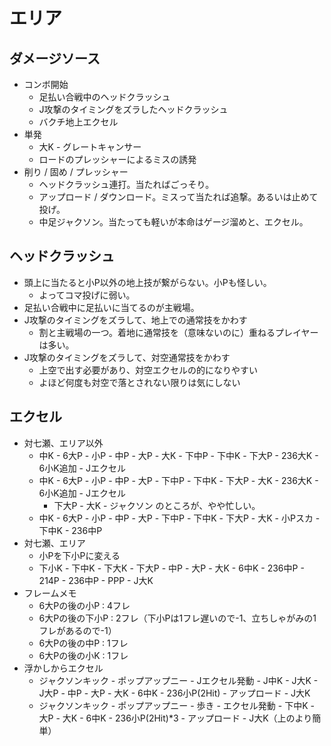 # エリア

## ダメージソース

* コンボ開始
  * 足払い合戦中のヘッドクラッシュ
  * J攻撃のタイミングをズラしたヘッドクラッシュ
  * バクチ地上エクセル
* 単発
  * 大K - グレートキャンサー
  * ロードのプレッシャーによるミスの誘発
* 削り / 固め / プレッシャー
  * ヘッドクラッシュ連打。当たればごっそり。
  * アップロード / ダウンロード。ミスって当たれば追撃。あるいは止めて投げ。
  * 中足ジャクソン。当たっても軽いが本命はゲージ溜めと、エクセル。


## ヘッドクラッシュ

* 頭上に当たると小P以外の地上技が繋がらない。小Pも怪しい。
  * よってコマ投げに弱い。
* 足払い合戦中に足払いに当てるのが主戦場。
* J攻撃のタイミングをズラして、地上での通常技をかわす
  * 割と主戦場の一つ。着地に通常技を（意味ないのに）重ねるプレイヤーは多い。
* J攻撃のタイミングをズラして、対空通常技をかわす
  * 上空で出す必要があり、対空エクセルの的になりやすい
  * よほど何度も対空で落とされない限りは気にしない


## エクセル

* 対七瀬、エリア以外
  * 中K - 6大P - 小P - 中P - 大P - 大K - 下中P - 下中K - 下大P - 236大K - 6小K追加 - Jエクセル
  * 中K - 6大P - 小P - 中P - 大P - 下中P - 下中K - 下大P - 大K - 236大K - 6小K追加 - Jエクセル
    * 下大P - 大K - ジャクソン のところが、やや忙しい。
  * 中K - 6大P - 小P - 中P - 大P - 下中P - 下中K - 下大P - 大K - 小Pスカ - 下中K - 236中P
* 対七瀬、エリア
  * 小Pを下小Pに変える
  * 下小K - 下中K - 下大K - 下大P - 中P - 大P - 大K - 6中K - 236中P - 214P - 236中P - PPP - J大K
* フレームメモ
  * 6大Pの後の小P : 4フレ
  * 6大Pの後の下小P : 2フレ（下小Pは1フレ遅いので-1、立ちしゃがみの1フレがあるので-1）
  * 6大Pの後の中P : 1フレ
  * 6大Pの後の小K : 1フレ
* 浮かしからエクセル
  * ジャクソンキック - ポップアップニー - Jエクセル発動 - J中K - J大K - J大P - 中P - 大P - 大K - 6中K - 236小P(2Hit) - アップロード - J大K
  * ジャクソンキック - ポップアップニー - 歩き - エクセル発動 - 下中K - 大P - 大K - 6中K - 236小P(2Hit)*3 - アップロード - J大K（上のより簡単）
